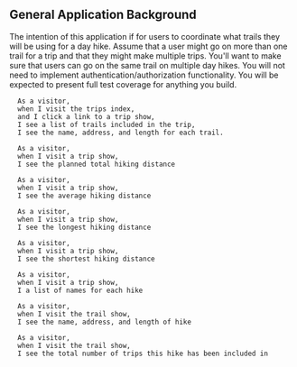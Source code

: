 ## General Application Background

The intention of this application if for users to coordinate what trails they will be using for a day hike. Assume that a user might go on more than one trail for a trip and that they might make multiple trips. You'll want to make sure that users can go on the same trail on multiple day hikes. You will not need to implement authentication/authorization functionality. You will be expected to present full test coverage for anything you build.

```
  As a visitor,
  when I visit the trips index,
  and I click a link to a trip show,
  I see a list of trails included in the trip,
  I see the name, address, and length for each trail.
```

```
  As a visitor,
  when I visit a trip show,
  I see the planned total hiking distance
```

```
  As a visitor,
  when I visit a trip show,
  I see the average hiking distance
```

```
  As a visitor,
  when I visit a trip show,
  I see the longest hiking distance
```

```
  As a visitor,
  when I visit a trip show,
  I see the shortest hiking distance
```

```
  As a visitor,
  when I visit a trip show,
  I a list of names for each hike
```

```
  As a visitor,
  when I visit the trail show,
  I see the name, address, and length of hike
```

```
  As a visitor,
  when I visit the trail show,
  I see the total number of trips this hike has been included in
```
